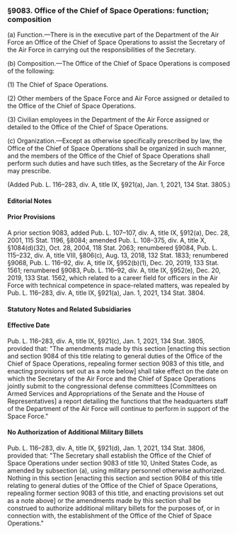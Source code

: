 ### §9083. Office of the Chief of Space Operations: function; composition ###

(a) Function.—There is in the executive part of the Department of the Air Force an Office of the Chief of Space Operations to assist the Secretary of the Air Force in carrying out the responsibilities of the Secretary.

(b) Composition.—The Office of the Chief of Space Operations is composed of the following:

(1) The Chief of Space Operations.

(2) Other members of the Space Force and Air Force assigned or detailed to the Office of the Chief of Space Operations.

(3) Civilian employees in the Department of the Air Force assigned or detailed to the Office of the Chief of Space Operations.

(c) Organization.—Except as otherwise specifically prescribed by law, the Office of the Chief of Space Operations shall be organized in such manner, and the members of the Office of the Chief of Space Operations shall perform such duties and have such titles, as the Secretary of the Air Force may prescribe.

(Added Pub. L. 116–283, div. A, title IX, §921(a), Jan. 1, 2021, 134 Stat. 3805.)

#### **Editorial Notes** ####

#### Prior Provisions ####

A prior section 9083, added Pub. L. 107–107, div. A, title IX, §912(a), Dec. 28, 2001, 115 Stat. 1196, §8084; amended Pub. L. 108–375, div. A, title X, §1084(d)(32), Oct. 28, 2004, 118 Stat. 2063; renumbered §9084, Pub. L. 115–232, div. A, title VIII, §806(c), Aug. 13, 2018, 132 Stat. 1833; renumbered §9068, Pub. L. 116–92, div. A, title IX, §952(b)(1), Dec. 20, 2019, 133 Stat. 1561; renumbered §9083, Pub. L. 116–92, div. A, title IX, §952(e), Dec. 20, 2019, 133 Stat. 1562, which related to a career field for officers in the Air Force with technical competence in space-related matters, was repealed by Pub. L. 116–283, div. A, title IX, §921(a), Jan. 1, 2021, 134 Stat. 3804.

#### **Statutory Notes and Related Subsidiaries** ####

#### Effective Date ####

Pub. L. 116–283, div. A, title IX, §921(c), Jan. 1, 2021, 134 Stat. 3805, provided that: "The amendments made by this section [enacting this section and section 9084 of this title relating to general duties of the Office of the Chief of Space Operations, repealing former section 9083 of this title, and enacting provisions set out as a note below] shall take effect on the date on which the Secretary of the Air Force and the Chief of Space Operations jointly submit to the congressional defense committees [Committees on Armed Services and Appropriations of the Senate and the House of Representatives] a report detailing the functions that the headquarters staff of the Department of the Air Force will continue to perform in support of the Space Force."

#### No Authorization of Additional Military Billets ####

Pub. L. 116–283, div. A, title IX, §921(d), Jan. 1, 2021, 134 Stat. 3806, provided that: "The Secretary shall establish the Office of the Chief of Space Operations under section 9083 of title 10, United States Code, as amended by subsection (a), using military personnel otherwise authorized. Nothing in this section [enacting this section and section 9084 of this title relating to general duties of the Office of the Chief of Space Operations, repealing former section 9083 of this title, and enacting provisions set out as a note above] or the amendments made by this section shall be construed to authorize additional military billets for the purposes of, or in connection with, the establishment of the Office of the Chief of Space Operations."